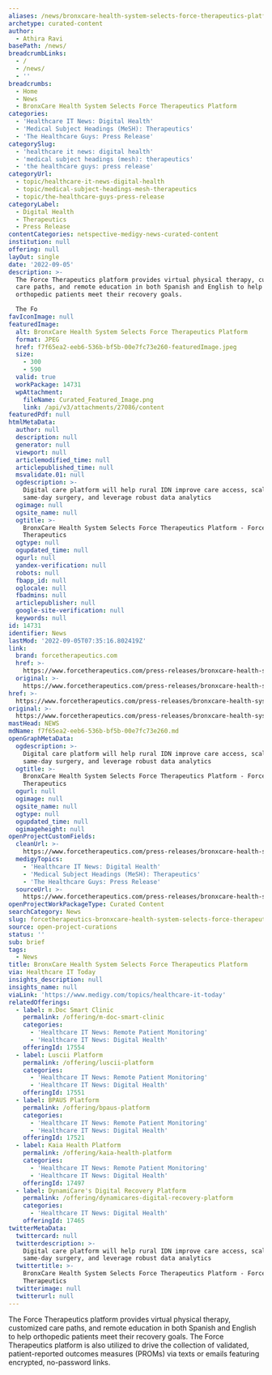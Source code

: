 ```yaml
---
aliases: /news/bronxcare-health-system-selects-force-therapeutics-platform
archetype: curated-content
author:
  - Athira Ravi
basePath: /news/
breadcrumbLinks:
  - /
  - /news/
  - ''
breadcrumbs:
  - Home
  - News
  - BronxCare Health System Selects Force Therapeutics Platform
categories:
  - 'Healthcare IT News: Digital Health'
  - 'Medical Subject Headings (MeSH): Therapeutics'
  - 'The Healthcare Guys: Press Release'
categorySlug:
  - 'healthcare it news: digital health'
  - 'medical subject headings (mesh): therapeutics'
  - 'the healthcare guys: press release'
categoryUrl:
  - topic/healthcare-it-news-digital-health
  - topic/medical-subject-headings-mesh-therapeutics
  - topic/the-healthcare-guys-press-release
categoryLabel:
  - Digital Health
  - Therapeutics
  - Press Release
contentCategories: netspective-medigy-news-curated-content
institution: null
offering: null
layOut: single
date: '2022-09-05'
description: >-
  The Force Therapeutics platform provides virtual physical therapy, customized
  care paths, and remote education in both Spanish and English to help
  orthopedic patients meet their recovery goals.

  The Fo
favIconImage: null
featuredImage:
  alt: BronxCare Health System Selects Force Therapeutics Platform
  format: JPEG
  href: f7f65ea2-eeb6-536b-bf5b-00e7fc73e260-featuredImage.jpeg
  size:
    - 300
    - 590
  valid: true
  workPackage: 14731
  wpAttachment:
    fileName: Curated_Featured_Image.png
    link: /api/v3/attachments/27086/content
featuredPdf: null
htmlMetaData:
  author: null
  description: null
  generator: null
  viewport: null
  articlemodified_time: null
  articlepublished_time: null
  msvalidate.01: null
  ogdescription: >-
    Digital care platform will help rural IDN improve care access, scale
    same-day surgery, and leverage robust data analytics
  ogimage: null
  ogsite_name: null
  ogtitle: >-
    BronxCare Health System Selects Force Therapeutics Platform - Force
    Therapeutics
  ogtype: null
  ogupdated_time: null
  ogurl: null
  yandex-verification: null
  robots: null
  fbapp_id: null
  oglocale: null
  fbadmins: null
  articlepublisher: null
  google-site-verification: null
  keywords: null
id: 14731
identifier: News
lastMod: '2022-09-05T07:35:16.802419Z'
link:
  brand: forcetherapeutics.com
  href: >-
    https://www.forcetherapeutics.com/press-releases/bronxcare-health-system-selects-force-therapeutics-platform/
  original: >-
    https://www.forcetherapeutics.com/press-releases/bronxcare-health-system-selects-force-therapeutics-platform/
href: >-
  https://www.forcetherapeutics.com/press-releases/bronxcare-health-system-selects-force-therapeutics-platform/
original: >-
  https://www.forcetherapeutics.com/press-releases/bronxcare-health-system-selects-force-therapeutics-platform/
mastHead: NEWS
mdName: f7f65ea2-eeb6-536b-bf5b-00e7fc73e260.md
openGraphMetaData:
  ogdescription: >-
    Digital care platform will help rural IDN improve care access, scale
    same-day surgery, and leverage robust data analytics
  ogtitle: >-
    BronxCare Health System Selects Force Therapeutics Platform - Force
    Therapeutics
  ogurl: null
  ogimage: null
  ogsite_name: null
  ogtype: null
  ogupdated_time: null
  ogimageheight: null
openProjectCustomFields:
  cleanUrl: >-
    https://www.forcetherapeutics.com/press-releases/bronxcare-health-system-selects-force-therapeutics-platform/
  medigyTopics:
    - 'Healthcare IT News: Digital Health'
    - 'Medical Subject Headings (MeSH): Therapeutics'
    - 'The Healthcare Guys: Press Release'
  sourceUrl: >-
    https://www.forcetherapeutics.com/press-releases/bronxcare-health-system-selects-force-therapeutics-platform/
openProjectWorkPackageType: Curated Content
searchCategory: News
slug: forcetherapeutics-bronxcare-health-system-selects-force-therapeutics-platform
source: open-project-curations
status: ''
sub: brief
tags:
  - News
title: BronxCare Health System Selects Force Therapeutics Platform
via: Healthcare IT Today
insights_description: null
insights_name: null
viaLink: 'https://www.medigy.com/topics/healthcare-it-today'
relatedOfferings:
  - label: m.Doc Smart Clinic
    permalink: /offering/m-doc-smart-clinic
    categories:
      - 'Healthcare IT News: Remote Patient Monitoring'
      - 'Healthcare IT News: Digital Health'
    offeringId: 17554
  - label: Luscii Platform
    permalink: /offering/luscii-platform
    categories:
      - 'Healthcare IT News: Remote Patient Monitoring'
      - 'Healthcare IT News: Digital Health'
    offeringId: 17551
  - label: BPAUS Platform
    permalink: /offering/bpaus-platform
    categories:
      - 'Healthcare IT News: Remote Patient Monitoring'
      - 'Healthcare IT News: Digital Health'
    offeringId: 17521
  - label: Kaia Health Platform
    permalink: /offering/kaia-health-platform
    categories:
      - 'Healthcare IT News: Remote Patient Monitoring'
      - 'Healthcare IT News: Digital Health'
    offeringId: 17497
  - label: DynamiCare's Digital Recovery Platform
    permalink: /offering/dynamicares-digital-recovery-platform
    categories:
      - 'Healthcare IT News: Digital Health'
    offeringId: 17465
twitterMetaData:
  twittercard: null
  twitterdescription: >-
    Digital care platform will help rural IDN improve care access, scale
    same-day surgery, and leverage robust data analytics
  twittertitle: >-
    BronxCare Health System Selects Force Therapeutics Platform - Force
    Therapeutics
  twitterimage: null
  twitterurl: null
---
```

<p>The Force Therapeutics platform provides virtual physical therapy, customized care paths, and remote education in both Spanish and English to help orthopedic patients meet their recovery goals.
The Force Therapeutics platform is also utilized to drive the collection of validated, patient-reported outcomes measures (PROMs) via texts or emails featuring encrypted, no-password links.</p>